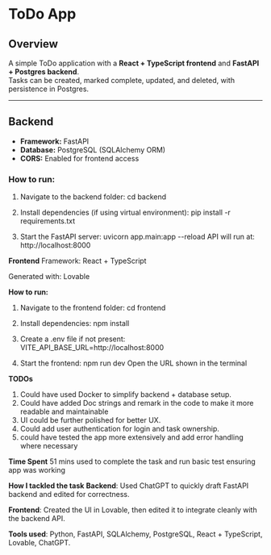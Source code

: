 # ToDo App

## Overview
A simple ToDo application with a **React + TypeScript frontend** and **FastAPI + Postgres backend**.  
Tasks can be created, marked complete, updated, and deleted, with persistence in Postgres.

---

## Backend

- **Framework:** FastAPI  
- **Database:** PostgreSQL (SQLAlchemy ORM)  
- **CORS:** Enabled for frontend access  

### How to run:
1. Navigate to the backend folder:
cd backend

2. Install dependencies (if using virtual environment):
pip install -r requirements.txt

3. Start the FastAPI server:
uvicorn app.main:app --reload
API will run at: http://localhost:8000

**Frontend**
Framework: React + TypeScript

Generated with: Lovable

**How to run:**
1. Navigate to the frontend folder:
cd frontend

2. Install dependencies:
npm install

3. Create a .env file if not present:
VITE_API_BASE_URL=http://localhost:8000

4. Start the frontend:
npm run dev
Open the URL shown in the terminal 

**TODOs**
1. Could have used Docker to simplify backend + database setup.
2. Could have added Doc strings and remark in the code to make it more readable and maintainable
3. UI could be further polished for better UX.
4. Could add user authentication for login and task ownership.
5. could have tested the app more extensively and add error handling where necessary


**Time Spent**
51 mins used to complete the task and run basic test ensuring app was working

**How I tackled the task**
**Backend**: Used ChatGPT to quickly draft FastAPI backend and edited for correctness.

**Frontend**: Created the UI in Lovable, then edited it to integrate cleanly with the backend API.

**Tools used**: Python, FastAPI, SQLAlchemy, PostgreSQL, React + TypeScript, Lovable, ChatGPT.
